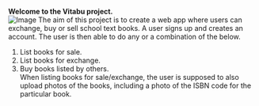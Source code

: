 **Welcome to the Vitabu project.**  
![Image](https://github.com/cheiy/vitabu/assets/10514203/65529ad0-781e-452e-8110-8cd270e12ec0)
The aim of this project is to create a web app where users can
exchange, buy or sell school text books.
A user signs up and creates an account. The user is then able to do
any or a combination of the below.
1. List books for sale.
2. List books for exchange.
3. Buy books listed by others.   
When listing books for sale/exchange, the user is supposed to also upload
photos of the books, including a photo of the ISBN code for the particular
book.
